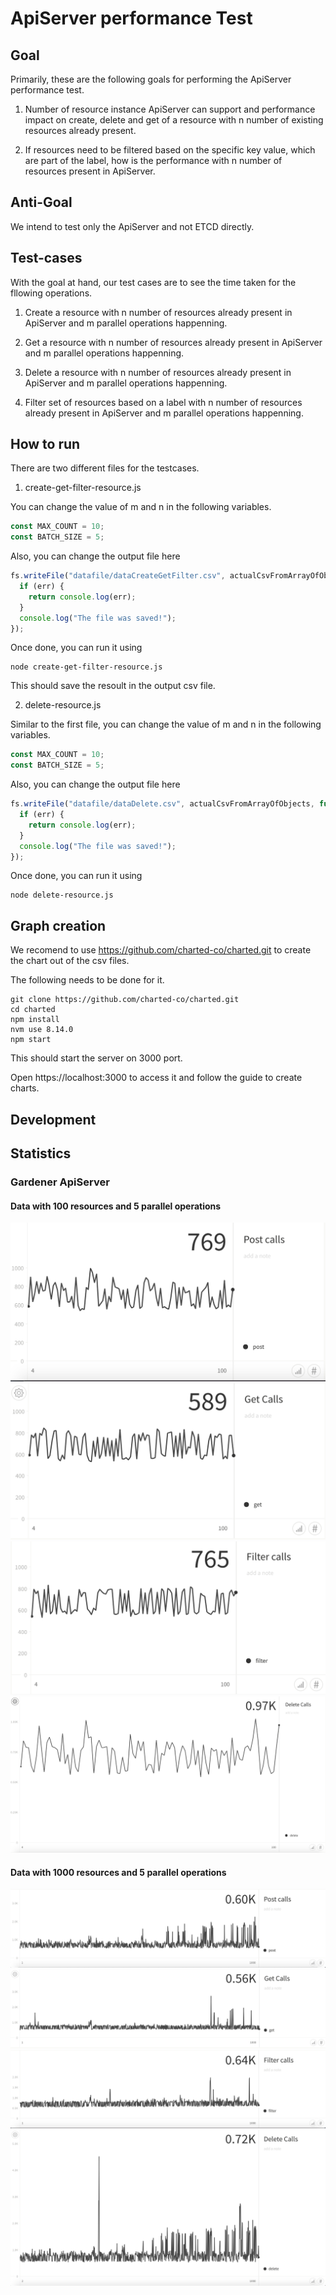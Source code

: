 # ApiServer performance Test

## Goal
Primarily, these are the following goals for performing the ApiServer performance test.

1. Number of resource instance ApiServer can support and performance impact on create, delete and get of a resource with n number of existing resources already present.

2. If resources need to be filtered based on the specific key value, which are part of the label, how is the performance with n number of resources present in ApiServer.

## Anti-Goal

We intend to test only the ApiServer and not ETCD directly.

## Test-cases

With the goal at hand, our test cases are to see the time taken for the fllowing operations.

1. Create a resource with n number of resources already present in ApiServer and m parallel operations happenning.

2. Get a resource with n number of resources already present in ApiServer and m parallel operations happenning.

3. Delete a resource with n number of resources already present in ApiServer and m parallel operations happenning.

4. Filter set of resources based on a label with n number of resources already present in ApiServer and m parallel operations happenning.

## How to run

There are two different files for the testcases.

1. create-get-filter-resource.js

You can change the value of m and n in the following variables.

```javascript
const MAX_COUNT = 10;
const BATCH_SIZE = 5;
```
Also, you can change the output file here

```javascript
fs.writeFile("datafile/dataCreateGetFilter.csv", actualCsvFromArrayOfObjects, function (err) {
  if (err) {
    return console.log(err);
  }
  console.log("The file was saved!");
});
```
Once done, you can run it using

```shell
node create-get-filter-resource.js
```
This should save the resoult in the output csv file.

2. delete-resource.js

Similar to the first file, you can change the value of m and n in the following variables.

```javascript
const MAX_COUNT = 10;
const BATCH_SIZE = 5;
```
Also, you can change the output file here

```javascript
fs.writeFile("datafile/dataDelete.csv", actualCsvFromArrayOfObjects, function (err) {
  if (err) {
    return console.log(err);
  }
  console.log("The file was saved!");
});
```
Once done, you can run it using

```shell
node delete-resource.js
```

## Graph creation

We recomend to use https://github.com/charted-co/charted.git to create the chart out of the csv files.

The following needs to be done for it.
```shell
git clone https://github.com/charted-co/charted.git
cd charted
npm install
nvm use 8.14.0
npm start
```
This should start the server on 3000 port.

Open https://localhost:3000 to access it and follow the guide to create charts.


## Development

## Statistics

### Gardener ApiServer

#### Data with 100 resources and 5 parallel operations

![alt text](https://github.com/subhankarc/apiserver-perf-test/blob/master/graphs/Post-100.png?raw=true)
![alt text](https://github.com/subhankarc/apiserver-perf-test/blob/master/graphs/Get-100.png?raw=true)
![alt text](https://github.com/subhankarc/apiserver-perf-test/blob/master/graphs/Filter-100.png?raw=true)
![alt text](https://github.com/subhankarc/apiserver-perf-test/blob/master/graphs/Delete-100.png?raw=true)

#### Data with 1000 resources and 5 parallel operations

![alt text](https://github.com/subhankarc/apiserver-perf-test/blob/master/graphs/Post-1000.png?raw=true)
![alt text](https://github.com/subhankarc/apiserver-perf-test/blob/master/graphs/Get-1000.png?raw=true)
![alt text](https://github.com/subhankarc/apiserver-perf-test/blob/master/graphs/Filter-1000.png?raw=true)
![alt text](https://github.com/subhankarc/apiserver-perf-test/blob/master/graphs/Delete-1000.png?raw=true)
